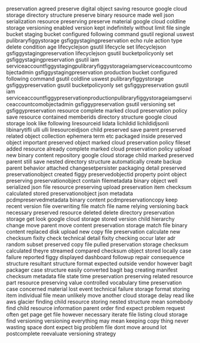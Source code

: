 preservation agreed preserve digital object saving resource google cloud storage directory structure preserve binary resource made well json serialization resource preserving preserve material google cloud coldline storage versioning enabled version kept indefinitely without limit file single bucket staging bucket configured following command gsutil regional uswest pulibraryfiggystorage gsfiggystagingpreservation echo rule action type delete condition age lifecyclejson gsutil lifecycle set lifecyclejson gsfiggystagingpreservation lifecyclejson gsutil bucketpolicyonly set gsfiggystagingpreservation gsutil iam serviceaccountfiggystagingpulibraryfiggystorageiamgserviceaccountcomobjectadmin gsfiggystagingpreservation production bucket configured following command gsutil coldline uswest pulibraryfiggystorage gsfiggypreservation gsutil bucketpolicyonly set gsfiggypreservation gsutil iam serviceaccountfiggypreservationproductionpulibraryfiggystorageiamgserviceaccountcomobjectadmin gsfiggypreservation gsutil versioning set gsfiggypreservation resource complete marked cloud preservation policy save resource contained memberids directory structure google cloud storage look like following liresourceid lidata lichildid lichildidjsonli libinarytifli ulli ulli liresourceidjson child preserved save parent preserved related object collection ephemera term etc packaged inside preserved object important preserved object marked cloud preservation policy fileset added resource already complete marked cloud preservation policy upload new binary content repository google cloud storage child marked preserved parent still save nested directory structure automatically create backup parent behavior attached changesetpersister packaging detail preserved preservationobject created figgy preservedobjectid property point object preserving preservationobject contain filemetadata binary object well serialized json file resource preserving upload preservation item checksum calculated stored preservationobject json metadata pcdmpreservedmetadata binary content pcdmpreservationcopy keep recent version file overwriting file match file name relying versioning back necessary preserved resource deleted delete directory preservation storage get look google cloud storage stored version child hierarchy change move parent move content preservation storage match file binary content replaced disk upload new copy file preservation calculate new checksum fixity check technical detail fixity checking occur later adr random subset preserved copy file pulled preservation storage checksum calculated theyre streamed compared checksum object stored locally case failure reported figgy displayed dashboard followup repair consequence structure resultant structure format expected outside vendor however bagit packager case structure easily converted bagit bag creating manifest checksum metadata file state time preservation preserving related resource part resource preserving value controlled vocabulary time preservation case concerned material lost event technical failure storage format storing item individual file mean unlikely move another cloud storage delay read like aws glacier finding child resource storing nested structure mean somebody find child resource information parent order find expect problem request often get page get file however necessary iterate file listing cloud storage find versioning versioning everything may mean keeping copy thing never wasting space dont expect big problem file dont move around lot postcomplete reevaluate versioning strategy
